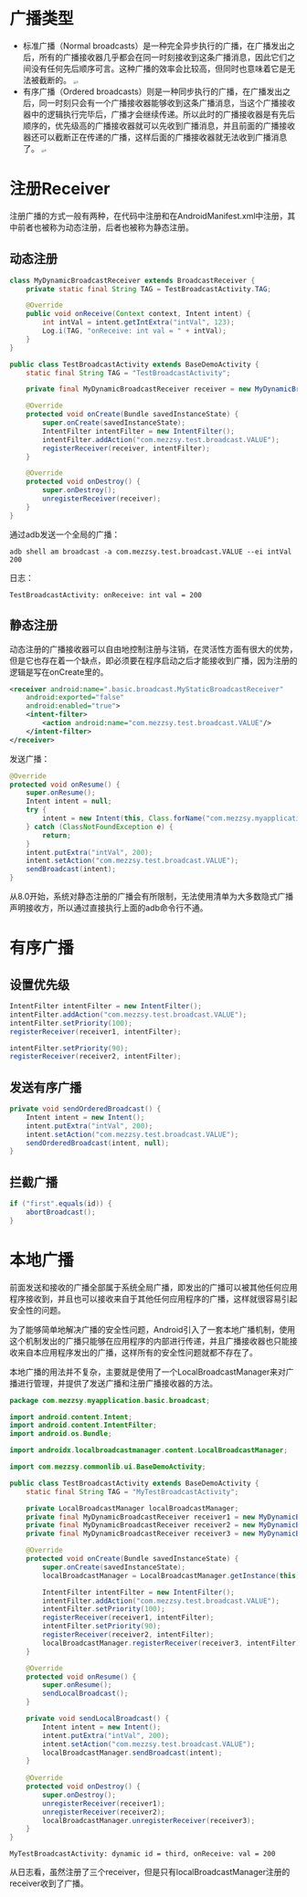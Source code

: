 # 广播类型

-   标准广播（Normal broadcasts）是一种完全异步执行的广播，在广播发出之后，所有的广播接收器几乎都会在同一时刻接收到这条广播消息，因此它们之间没有任何先后顺序可言。这种广播的效率会比较高，但同时也意味着它是无法被截断的。
    <img src="assets/3.jpg" alt="3" style="zoom:33%;" />
-   有序广播（Ordered broadcasts）则是一种同步执行的广播，在广播发出之后，同一时刻只会有一个广播接收器能够收到这条广播消息，当这个广播接收器中的逻辑执行完毕后，广播才会继续传递。所以此时的广播接收器是有先后顺序的，优先级高的广播接收器就可以先收到广播消息，并且前面的广播接收器还可以截断正在传递的广播，这样后面的广播接收器就无法收到广播消息了。
    <img src="assets/4.jpg" alt="4" style="zoom:33%;" />

# 注册Receiver

注册广播的方式一般有两种，在代码中注册和在AndroidManifest.xml中注册，其中前者也被称为动态注册，后者也被称为静态注册。

## 动态注册

```java
class MyDynamicBroadcastReceiver extends BroadcastReceiver {
    private static final String TAG = TestBroadcastActivity.TAG;

    @Override
    public void onReceive(Context context, Intent intent) {
        int intVal = intent.getIntExtra("intVal", 123);
        Log.i(TAG, "onReceive: int val = " + intVal);
    }
}
```

```java
public class TestBroadcastActivity extends BaseDemoActivity {
    static final String TAG = "TestBroadcastActivity";

    private final MyDynamicBroadcastReceiver receiver = new MyDynamicBroadcastReceiver();

    @Override
    protected void onCreate(Bundle savedInstanceState) {
        super.onCreate(savedInstanceState);
        IntentFilter intentFilter = new IntentFilter();
        intentFilter.addAction("com.mezzsy.test.broadcast.VALUE");
        registerReceiver(receiver, intentFilter);
    }

    @Override
    protected void onDestroy() {
        super.onDestroy();
        unregisterReceiver(receiver);
    }
}
```

通过adb发送一个全局的广播：

```
adb shell am broadcast -a com.mezzsy.test.broadcast.VALUE --ei intVal 200
```

日志：

```
TestBroadcastActivity: onReceive: int val = 200
```

## 静态注册

动态注册的广播接收器可以自由地控制注册与注销，在灵活性方面有很大的优势，但是它也存在着一个缺点，即必须要在程序启动之后才能接收到广播，因为注册的逻辑是写在onCreate里的。

```xml
<receiver android:name=".basic.broadcast.MyStaticBroadcastReceiver"
    android:exported="false"
    android:enabled="true">
    <intent-filter>
        <action android:name="com.mezzsy.test.broadcast.VALUE"/>
    </intent-filter>
</receiver>
```

发送广播：

```java
@Override
protected void onResume() {
    super.onResume();
    Intent intent = null;
    try {
        intent = new Intent(this, Class.forName("com.mezzsy.myapplication.basic.broadcast.MyStaticBroadcastReceiver"));
    } catch (ClassNotFoundException e) {
        return;
    }
    intent.putExtra("intVal", 200);
    intent.setAction("com.mezzsy.test.broadcast.VALUE");
    sendBroadcast(intent);
}
```

从8.0开始，系统对静态注册的广播会有所限制，无法使用清单为大多数隐式广播声明接收方，所以通过直接执行上面的adb命令行不通。

# 有序广播

## 设置优先级

```java
IntentFilter intentFilter = new IntentFilter();
intentFilter.addAction("com.mezzsy.test.broadcast.VALUE");
intentFilter.setPriority(100);
registerReceiver(receiver1, intentFilter);

intentFilter.setPriority(90);
registerReceiver(receiver2, intentFilter);
```

## 发送有序广播

```java
private void sendOrderedBroadcast() {
    Intent intent = new Intent();
    intent.putExtra("intVal", 200);
    intent.setAction("com.mezzsy.test.broadcast.VALUE");
    sendOrderedBroadcast(intent, null);
}
```

## 拦截广播

```java
if ("first".equals(id)) {
    abortBroadcast();
}
```

# 本地广播

前面发送和接收的广播全部属于系统全局广播，即发出的广播可以被其他任何应用程序接收到，并且也可以接收来自于其他任何应用程序的广播，这样就很容易引起安全性的问题。

为了能够简单地解决广播的安全性问题，Android引入了一套本地广播机制，使用这个机制发出的广播只能够在应用程序的内部进行传递，并且广播接收器也只能接收来自本应用程序发出的广播，这样所有的安全性问题就都不存在了。

本地广播的用法并不复杂，主要就是使用了一个LocalBroadcastManager来对广播进行管理，并提供了发送广播和注册广播接收器的方法。

```java
package com.mezzsy.myapplication.basic.broadcast;

import android.content.Intent;
import android.content.IntentFilter;
import android.os.Bundle;

import androidx.localbroadcastmanager.content.LocalBroadcastManager;

import com.mezzsy.commonlib.ui.BaseDemoActivity;

public class TestBroadcastActivity extends BaseDemoActivity {
    static final String TAG = "MyTestBroadcastActivity";

    private LocalBroadcastManager localBroadcastManager;
    private final MyDynamicBroadcastReceiver receiver1 = new MyDynamicBroadcastReceiver("first");
    private final MyDynamicBroadcastReceiver receiver2 = new MyDynamicBroadcastReceiver("second");
    private final MyDynamicBroadcastReceiver receiver3 = new MyDynamicBroadcastReceiver("third");

    @Override
    protected void onCreate(Bundle savedInstanceState) {
        super.onCreate(savedInstanceState);
        localBroadcastManager = LocalBroadcastManager.getInstance(this);

        IntentFilter intentFilter = new IntentFilter();
        intentFilter.addAction("com.mezzsy.test.broadcast.VALUE");
        intentFilter.setPriority(100);
        registerReceiver(receiver1, intentFilter);
        intentFilter.setPriority(90);
        registerReceiver(receiver2, intentFilter);
        localBroadcastManager.registerReceiver(receiver3, intentFilter);
    }

    @Override
    protected void onResume() {
        super.onResume();
        sendLocalBroadcast();
    }

    private void sendLocalBroadcast() {
        Intent intent = new Intent();
        intent.putExtra("intVal", 200);
        intent.setAction("com.mezzsy.test.broadcast.VALUE");
        localBroadcastManager.sendBroadcast(intent);
    }
    
    @Override
    protected void onDestroy() {
        super.onDestroy();
        unregisterReceiver(receiver1);
        unregisterReceiver(receiver2);
        localBroadcastManager.unregisterReceiver(receiver3);
    }
}
```

```
MyTestBroadcastActivity: dynamic id = third, onReceive: val = 200
```

从日志看，虽然注册了三个receiver，但是只有localBroadcastManager注册的receiver收到了广播。
